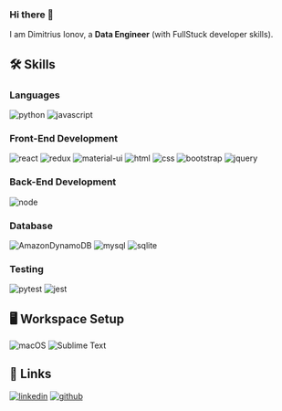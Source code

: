 ### Hi there 👋

I am Dimitrius Ionov, a **Data Engineer** (with FullStuck developer skills).

## 🛠️ Skills

### Languages
![python](https://img.shields.io/badge/Python-3776AB?style=for-the-badge&logo=python&logoColor=white)
![javascript](https://img.shields.io/badge/JavaScript-323330?style=for-the-badge&logo=javascript&logoColor=F7DF1E)

### Front-End Development
![react](https://img.shields.io/badge/React-20232A?style=for-the-badge&logo=react&logoColor=61DAFB)
![redux](https://img.shields.io/badge/Redux-593D88?style=for-the-badge&logo=redux&logoColor=white)
![material-ui](https://img.shields.io/badge/Material_UI-0081CB?style=for-the-badge&logo=material-ui&logoColor=white)
![html](https://img.shields.io/badge/HTML5-E34F26?style=for-the-badge&logo=html5&logoColor=white)
![css](https://img.shields.io/badge/CSS3-1572B6?style=for-the-badge&logo=css3&logoColor=white)
![bootstrap](https://img.shields.io/badge/Bootstrap-563D7C?style=for-the-badge&logo=bootstrap&logoColor=white)
![jquery](https://img.shields.io/badge/jQuery-0769AD?style=for-the-badge&logo=jquery&logoColor=white)

### Back-End Development
![node](https://img.shields.io/badge/Node.js-339933?style=for-the-badge&logo=node-dot-js&logoColor=white)
### Database
![AmazonDynamoDB](https://img.shields.io/badge/AmazonDynamoDB-47A248?style=for-the-badge&logo=AmazonDynamoDB&logoColor=white)
![mysql](https://img.shields.io/badge/MySQL-00000F?style=for-the-badge&logo=mysql&logoColor=white)
![sqlite](https://img.shields.io/badge/SQLite-07405E?style=for-the-badge&logo=sqlite&logoColor=white)
### Testing
![pytest](https://img.shields.io/badge/Pytest-3776AB?style=for-the-badge&logo=python&logoColor=white)
![jest](https://img.shields.io/badge/Jest-C21325?style=for-the-badge&logo=jest&logoColor=white)
## 🖥️ Workspace Setup
![macOS](https://img.shields.io/badge/macOS-0071C5?style=for-the-badge&logo=macOS&logoColor=white)
![Sublime Text](https://img.shields.io/badge/Sublime_Text-007ACC?style=for-the-badge&logo=Sublime-Text&logoColor=white)

## 🔗 Links

[![linkedin](https://img.shields.io/badge/LinkedIn-000000?style=for-the-badge&logo=LinkedIn&logoColor=white)](https://www.linkedin.com/in/dimitrius-ion/)
[![github](https://img.shields.io/badge/GitHub-000000?style=for-the-badge&logo=GitHub&logoColor=white)](https://github.com/dimitrius-ion)
